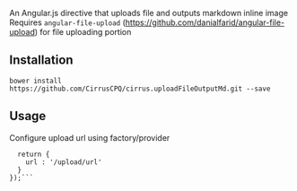 An Angular.js directive that uploads file and outputs markdown inline image   
Requires `angular-file-upload` (https://github.com/danialfarid/angular-file-upload) for file uploading portion

## Installation 

`bower install https://github.com/CirrusCPQ/cirrus.uploadFileOutputMd.git --save`

## Usage

Configure upload url using factory/provider

```angular.module('cirrus.uploadFileOutputMd').factory('uploadData', function(){
  return {
    url : '/upload/url'
  }
});```
